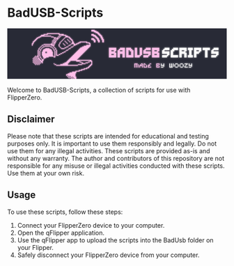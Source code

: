 # BadUSB-Scripts
[![Banner](Assets/Banner.jpg)](https://github.com/3daWoozy/BadUSB-Scripts)

Welcome to BadUSB-Scripts, a collection of scripts for use with FlipperZero. 

## Disclaimer
Please note that these scripts are intended for educational and testing purposes only. It is important to use them responsibly and legally. Do not use them for any illegal activities.
These scripts are provided as-is and without any warranty. The author and contributors of this repository are not responsible for any misuse or illegal activities conducted with these scripts. Use them at your own risk.

## Usage
To use these scripts, follow these steps:

1. Connect your FlipperZero device to your computer.
2. Open the qFlipper application.
3. Use the qFlipper app to upload the scripts into the BadUsb folder on your Flipper.
4. Safely disconnect your FlipperZero device from your computer.


